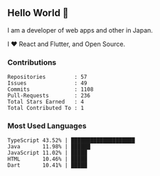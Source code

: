 ## Hello World 👋

I am a developer of web apps and other in Japan.

I ❤️ React and Flutter, and Open Source.

### Contributions

<!-- contributions start -->

    Repositories         : 57
    Issues               : 49
    Commits              : 1108
    Pull-Requests        : 236
    Total Stars Earned   : 4
    Total Contributed To : 1

<!-- contributions end -->

### Most Used Languages

<!-- most-used-languages start -->

    TypeScript 43.52% | ████████████████████
    Java       11.98% | ██████
    JavaScript 11.02% | █████
    HTML       10.46% | █████
    Dart       10.41% | █████

<!-- most-used-languages end -->
